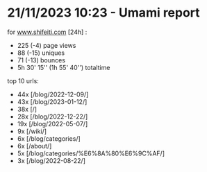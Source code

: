 # 21/11/2023 10:23 - Umami report
for www.shifeiti.com [24h] :

 - 225 (-4) page views
 - 88 (-15) uniques
 - 71 (-13) bounces
 - 5h 30' 15'' (1h 55' 40'') totaltime


top 10 urls:
 - 44x [/blog/2022-12-09/]
 - 43x [/blog/2023-01-12/]
 - 38x [/]
 - 28x [/blog/2022-12-22/]
 - 19x [/blog/2022-05-07/]
 - 9x [/wiki/]
 - 6x [/blog/categories/]
 - 6x [/about/]
 - 5x [/blog/categories/%E6%8A%80%E6%9C%AF/]
 - 3x [/blog/2022-08-22/]


